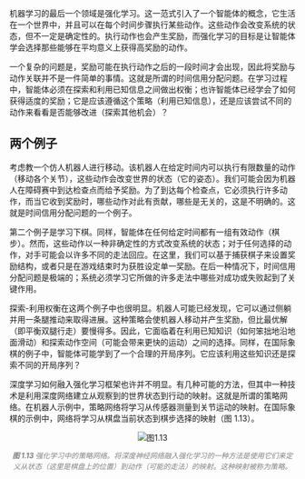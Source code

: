 机器学习的最后一个领域是强化学习。这一范式引入了一个智能体的概念，它生活在一个世界中，并且可以在每个时间步骤执行某些动作。这些动作会改变系统的状态，但不一定是确定性的。执行动作也会产生奖励，而强化学习的目标是让智能体学会选择那些能够在平均意义上获得高奖励的动作。

一个复杂的问题是，奖励可能在执行动作之后的一段时间才会出现，因此将奖励与动作关联并不是一件简单的事情。这就是所谓的时间信用分配问题。在学习过程中，智能体必须在探索和利用已知信息之间做出权衡；也许智能体已经学会了如何获得适度的奖励；它是应该遵循这个策略（利用已知信息），还是应该尝试不同的动作来看看是否能够改进（探索其他机会）？

## 两个例子

考虑教一个仿人机器人进行移动。该机器人在给定时间内可以执行有限数量的动作（移动各个关节），这些动作会改变世界的状态（它的姿态）。我们可能会因为机器人在障碍赛中到达检查点而给予奖励。为了到达每个检查点，它必须执行许多动作，而当它收到奖励时，哪些动作对此有贡献，哪些是无关的，这是不明确的。这就是时间信用分配问题的一个例子。

第二个例子是学习下棋。同样，智能体在任何给定时间都有一组有效动作（棋步）。然而，这些动作以一种非确定性的方式改变系统的状态；对于任何选择的动作，对手可能会以许多不同的走法回应。在这里，我们可以基于捕获棋子来设置奖励结构，或者只是在游戏结束时为获胜设定单一奖励。在后一种情况下，时间信用分配问题是极端的；系统必须学习它所做的许多走法中哪些对成功或失败起到了关键作用。

探索-利用权衡在这两个例子中也很明显。机器人可能已经发现，它可以通过侧躺并用一条腿推动来取得进展。这种策略会使机器人移动并产生奖励，但比最优解（即平衡双腿行走）要慢得多。因此，它面临着在利用已知知识（如何笨拙地沿地面滑动）和探索动作空间（可能会带来更快的运动）之间的选择。同样，在国际象棋的例子中，智能体可能学到了一个合理的开局序列。它应该利用这些知识还是探索不同的开局序列？

深度学习如何融入强化学习框架也许并不明显。有几种可能的方法，但其中一种技术是利用深度网络建立从观察到的世界状态到行动的映射。这就是所谓的策略网络。在机器人示例中，策略网络将学习从传感器测量到关节运动的映射。在国际象棋的示例中，网络将学习从棋盘当前状态到棋步选择的映射（图 1.13）。

<div style="display: flex; justify-content: center; align-items: center; flex-direction: column;">
  <img src="/fig1.13.png" alt="图1.13" style="max-width: 100%;">
  <p style="text-align: center; font-style: italic; color: gray; font-size: 0.9em;"><strong>图 1.13 </strong>强化学习中的策略网络。将深度神经网络融入强化学习的一种方法是使用它们来定义从状态（这里是棋盘上的位置）到动作（可能的走法）的映射。这种映射被称为策略。</p>
</div>